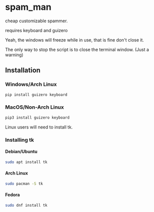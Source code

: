 # spam_man

cheap customizable spammer.

requires keyboard and guizero

Yeah, the windows will freeze while in use, that is fine don't close it.

The only way to stop the script is to close the terminal window. (Just a warning)

## Installation

### Windows/Arch Linux

```cmd
pip install guizero keyboard
```

### MacOS/Non-Arch Linux

```bash
pip3 install guizero keyboard
```

Linux users will need to install tk.

### Installing tk

#### Debian/Ubuntu

```bash
sudo apt install tk
```

#### Arch Linux

```bash
sudo pacman -S tk
```

#### Fedora

```bash
sudo dnf install tk
```
